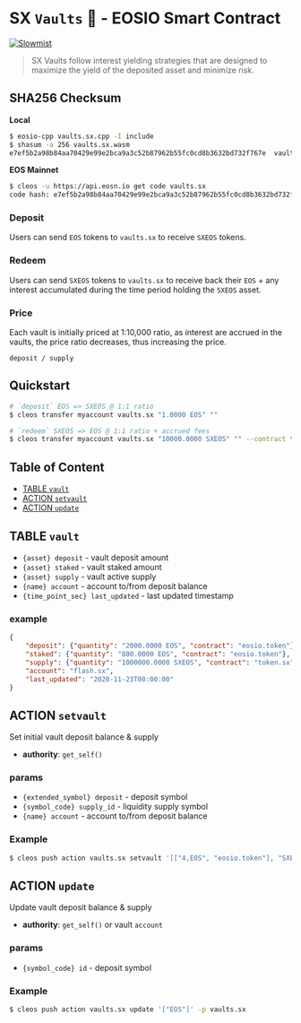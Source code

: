 # SX `Vaults` 🏦 - EOSIO Smart Contract

[![Slowmist](https://www.slowmist.com/images/Logo-Security-Audit.png?v=1.1)](https://www.slowmist.com/en/security-audit-certificate.html?id=6150d086bd850b2ef57078becdbd773838c77a3edcb00d75e85dc569c56b536a)

> SX Vaults follow interest yielding strategies that are designed to maximize the yield of the deposited asset and minimize risk.

## SHA256 Checksum

**Local**
```bash
$ eosio-cpp vaults.sx.cpp -I include
$ shasum -a 256 vaults.sx.wasm
e7ef5b2a98b84aa70429e99e2bca9a3c52b87962b55fc0cd8b3632bd732f767e  vaults.sx.wasm
```

**EOS Mainnet**
```bash
$ cleos -u https://api.eosn.io get code vaults.sx
code hash: e7ef5b2a98b84aa70429e99e2bca9a3c52b87962b55fc0cd8b3632bd732f767e
```

### Deposit

Users can send `EOS` tokens to `vaults.sx` to receive `SXEOS` tokens.

### Redeem

Users can send `SXEOS` tokens to `vaults.sx` to receive back their `EOS` + any interest accumulated during the time period holding the `SXEOS` asset.

### Price

Each vault is initially priced at 1:10,000 ratio, as interest are accrued in the vaults, the price ratio decreases, thus increasing the price.

```
deposit / supply
```

## Quickstart

```bash
# `deposit` EOS => SXEOS @ 1:1 ratio
$ cleos transfer myaccount vaults.sx "1.0000 EOS" ""

# `redeem` SXEOS => EOS @ 1:1 ratio + accrued fees
$ cleos transfer myaccount vaults.sx "10000.0000 SXEOS" "" --contract token.sx
```

## Table of Content

- [TABLE `vault`](#table-vault)
- [ACTION `setvault`](#table-setvault)
- [ACTION `update`](#table-update)

## TABLE `vault`

- `{asset} deposit` - vault deposit amount
- `{asset} staked` - vault staked amount
- `{asset} supply` - vault active supply
- `{name} account` - account to/from deposit balance
- `{time_point_sec} last_updated` - last updated timestamp

### example

```json
{
    "deposit": {"quantity": "2000.0000 EOS", "contract": "eosio.token"},
    "staked": {"quantity": "800.0000 EOS", "contract": "eosio.token"},
    "supply": {"quantity": "1000000.0000 SXEOS", "contract": "token.sx"},
    "account": "flash.sx",
    "last_updated": "2020-11-23T00:00:00"
}
```

## ACTION `setvault`

Set initial vault deposit balance & supply

- **authority**: `get_self()`

### params

- `{extended_symbol} deposit` - deposit symbol
- `{symbol_code} supply_id` - liquidity supply symbol
- `{name} account` - account to/from deposit balance

### Example

```bash
$ cleos push action vaults.sx setvault '[["4,EOS", "eosio.token"], "SXEOS", "flash.sx"]' -p vaults.sx
```

## ACTION `update`

Update vault deposit balance & supply

- **authority**: `get_self()` or vault `account`

### params

- `{symbol_code} id` - deposit symbol

### Example

```bash
$ cleos push action vaults.sx update '["EOS"]' -p vaults.sx
```
